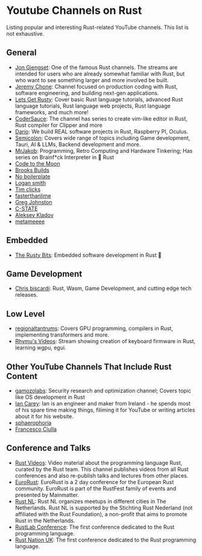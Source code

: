 
# Youtube Channels on Rust

Listing popular and interesting Rust-related YouTube channels. This list is not exhaustive.


## General
- [Jon Gjengset](https://youtube.com/@jonhoo): One of the famous Rust channels. The streams are intended for users who are already somewhat familiar with Rust, but who want to see something larger and more involved be built. 
- [Jeremy Chone](https://youtube.com/@JeremyChone): Channel focused on production coding with Rust, software engineering, and building next-gen applications.
- [Lets Get Rusty](https://youtube.com/@letsgetrusty): Cover basic Rust language tutorials, advanced Rust language tutorials, Rust language web projects, Rust language frameworks, and much more! 
- [CoderSauce](https://www.youtube.com/@CoderSauce): The channel has series to create vim-like editor in Rust, Rust compiler for Clipper and more
- [Dario](https://www.youtube.com/@dario.lencina): We build REAL software projects in Rust, Raspberry PI, Oculus.
- [Semicolon](https://www.youtube.com/@Semicolon10): Covers wide range of topics including Game development, Tauri, AI & LLMs, Backend development and more.
- [MrJakob](https://www.youtube.com/@MrJakob/playlists): Programming, Retro Computing and Hardware Tinkering; Has series on Brainf*ck Interpreter in 🦀 Rust
- [Code to the Moon](https://youtube.com/@codetothemoon)
- [Brooks Builds](https://youtube.com/@BrooksBuilds)
- [No boilerplate](https://youtube.com/@NoBoilerplate)
- [Logan smith](https://youtube.com/@_noisecode)
- [Tim clicks](https://youtube.com/@timClicks)
- [fasterthanlime](https://www.youtube.com/@fasterthanlime)
- [Greg Johnston](https://www.youtube.com/@gbjxc/videos)
- [C-STATE](https://www.youtube.com/@cstate96/videos)
- [Aleksey Kladov](https://www.youtube.com/@alekseykladov1144/videos)
- [metameeee](https://www.youtube.com/@metameeee/playlists)

## Embedded
- [The Rusty Bits](https://youtube.com/@therustybits): Embedded software development in Rust 🦀

## Game Development
- [Chris biscardi](https://www.youtube.com/@chrisbiscardi): Rust, Wasm, Game Development, and cutting edge tech releases.

## Low Level
- [regionaltantrums](https://www.youtube.com/@regionaltantrums): Covers GPU programming, compilers in Rust, implementing transformers and more.
- [Rhymu's Videos](https://www.youtube.com/@rhymu): Stream showing creation of keyboard firmware in Rust, learning wgpu, egui.

## Other YouTube Channels That Include Rust Content

- [gamozolabs](https://www.youtube.com/@gamozolabs/videos): Security research and optimization channel; Covers topic like OS development in Rust
- [Ian Carey](https://www.youtube.com/@careyian/playlists): Ian is an engineer and maker from Ireland - he spends most of his spare time making things, filiming it for YouTube or writing articles about it for his website.
- [sphaerophoria](https://www.youtube.com/@sphaerophoria)
- [Francesco Ciulla](https://youtube.com/@francescociulla)


## Conference and Talks

- [Rust Videos](https://www.youtube.com/@RustVideos/playlists): Video material about the programming language Rust, curated by the Rust team.  This channel publishes videos from all Rust conferences and also re-publish talks and lectures from other places.
- [EuroRust](https://www.youtube.com/@eurorust): EuroRust is a 2 day conference for the European Rust community. EuroRust is part of the RustFest family of events and presented by Mainmatter. 
- [Rust NL](https://www.youtube.com/@rustnederlandrustnl): Rust NL organizes meetups in different cities in The Netherlands.  Rust NL is supported by the Stichting Rust Nederland (not affiliated with the Rust Foundation), a non-profit that aims to promote Rust in the Netherlands.
- [RustLab Conference](https://www.youtube.com/@rustnationuk): The first conference dedicated to the Rust programming language.
- [Rust Nation UK](https://www.youtube.com/@rustnationuk): The first conference dedicated to the Rust programming language.
